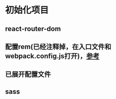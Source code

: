 # 初始化项目
## react-router-dom
## 配置rem(已经注释掉，在入口文件和webpack.config.js打开)，[参考](https://www.jianshu.com/p/5b9878b70cfc)
## 已展开配置文件
## sass